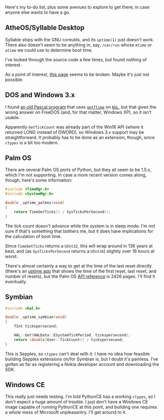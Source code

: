 Here's my to-do list, plus some avenues to explore to get there, in case
anyone else wants to have a go.


## AtheOS/Syllable Desktop

Syllable ships with the GNU coreutils, and its `uptime(1)` just doesn't work.
There also doesn't seem to be anything in, say, `/var/run` whose `mtime` or
`atime` we could use to determine boot time.

I've looked through the source code a few times, but found nothing of interest.

As a point of interest, [this page](http://atheos.syllable.org/uptime.php3.html)
seems to be broken. Maybe it's just not possible.


## DOS and Windows 3.x

I found [an old Pascal program](http://www.freedos.org/software/?prog=uptime)
that uses [`getftime`](http://www.delorie.com/djgpp/doc/libc/libc_394.html) on
[`NUL`](http://en.wikipedia.org/wiki/NUL:), but that gives the wrong answer on
FreeDOS (and, for that matter, Windows XP), so it isn't usable.

Apparently `GetTickCount` was already part of the Win16 API (where it returned
LONG instead of DWORD), so Windows 3.x support may be straightforward. It
probably has to be done as an extension, though, since `ctypes` is a bit too
modern.


## Palm OS

There are several Palm OS ports of Python, but they all seem to be 1.5.x, which
I'm not supporting. In case a more recent version comes along, though, here's
some information:

```c
#include <TimeMgr.h>
#include <SystemMgr.h>

double _uptime_palmos(void)
{
    return TimeGetTicks() / SysTicksPerSecond();
}
```

The tick count doesn't advance while the system is in sleep mode. I'm not
sure if that's something that bothers me, but it does have implications for
the calculation of boot time.

Since `TimeGetTicks` returns a `UInt32`, this will wrap around in 136 years
at best, and (as `SysTicksPerSecond` returns a `UInt16`) slightly over 18 hours
at worst.

There's almost certainly a way to get at the time of the last reset directly
(there's an [uptime app](http://normsoft.com/products/palm/uptime/) that shows
the time of the first reset, last reset, and number of resets), but the Palm OS
[API reference](http://dogbert.mse.cs.cmu.edu/charlatans/References/Tech_Doc/Palm%20OS%205.0%20Docs/Palm%20OS%20Reference.pdf)
is 2426 pages. I'll find it eventually.


## Symbian

```cpp
#include <hal.h>

double _uptime_symbian(void)
{
    TInt tickspersecond;

    HAL::Get(HALData::ESystemTickPeriod, tickspersecond);
    return (double)User::TickCount() / tickspersecond;
}
```

This is Sepples, so `ctypes` can't deal with it. I have no idea how feasible
building Sepples extensions on/for Symbian is, but I doubt it's painless. I've
gotten as far as registering a Nokia developer account and downloading the SDK.


## Windows CE

This really just needs testing. I'm told PythonCE has a working `ctypes`, so I
don't expect a huge amount of trouble. I just don't have a Windows CE image
capable of running PythonCE at this point, and building one requires a whole
mess of Microsoft unpleasantry. I'll get around to it.
